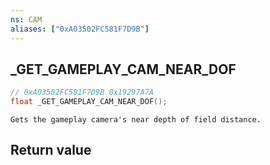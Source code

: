 ```yaml
---
ns: CAM
aliases: ["0xA03502FC581F7D9B"]
---
```

## _GET_GAMEPLAY_CAM_NEAR_DOF

```c
// 0xA03502FC581F7D9B 0x19297A7A
float _GET_GAMEPLAY_CAM_NEAR_DOF();
```

```
Gets the gameplay camera's near depth of field distance.  
```

## Return value
